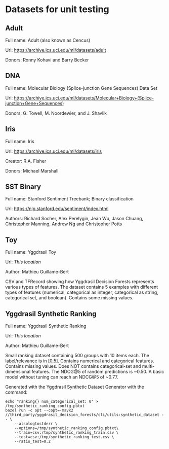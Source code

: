 # Datasets for unit testing

## Adult

Full name: Adult (also known as Cencus)

Url: https://archive.ics.uci.edu/ml/datasets/adult

Donors: Ronny Kohavi and Barry Becker

## DNA

Full name: Molecular Biology (Splice-junction Gene Sequences) Data Set

Url: https://archive.ics.uci.edu/ml/datasets/Molecular+Biology+(Splice-junction+Gene+Sequences)

Donors: G. Towell, M. Noordewier, and J. Shavlik

## Iris

Full name: Iris

Url: https://archive.ics.uci.edu/ml/datasets/iris

Creator: R.A. Fisher

Donors: Michael Marshall

## SST Binary

Full name: Stanford Sentiment Treebank; Binary classification

Url: https://nlp.stanford.edu/sentiment/index.html

Authors: Richard Socher, Alex Perelygin, Jean Wu, Jason Chuang, Christopher Manning, Andrew Ng and Christopher Potts

## Toy

Full name: Yggdrasil Toy

Url: *This location*

Author: Mathieu Guillame-Bert

CSV and TFRecord showing how Yggdrasil Decision Forests represents various types of features. The dataset contains 5 examples with different types of features (numerical, categorical as integer, categorical as string, categorical set, and boolean). Contains some missing values.

## Yggdrasil Synthetic Ranking

Full name: Yggdrasil Synthetic Ranking

Url: *This location*

Author: Mathieu Guillame-Bert

Small ranking dataset containing 500 groups with 10 items each. The label/relevance is in [0,5]. Contains numerical and categorical features. Contains missing values. Does NOT contains categorical-set and multi-dimensional features. The NDCG@5 of random predictions is ~0.50. A basic model without tuning can reach an NDCG@5 of ~0.77.

Generated with the Yggdrasil Synthetic Dataset Generator with the command:

```
echo "ranking{} num_categorical_set: 0" > /tmp/synthetic_ranking_config.pbtxt
bazel run -c opt --copt=-mavx2 //third_party/yggdrasil_decision_forests/cli/utils:synthetic_dataset -- \
    --alsologtostderr \
    --options=/tmp/synthetic_ranking_config.pbtxt\
    --train=csv:/tmp/synthetic_ranking_train.csv \
    --test=csv:/tmp/synthetic_ranking_test.csv \
    --ratio_test=0.2
```

